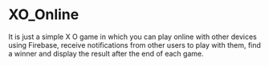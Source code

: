 # XO_Online
It is just a simple X O game in which you can play online with other devices using Firebase, receive notifications from other users to play with them, find a winner and display the result after the end of each game.
